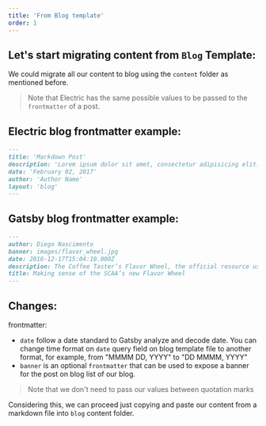 ```yaml
---
title: 'From Blog template'
order: 1
---
```


## Let's start migrating content from `Blog` Template:

We could migrate all our content to blog using the `content` folder as mentioned before.

> Note that Electric has the same possible values to be passed to the `frontmatter` of a post.

## Electric blog frontmatter example:

```markdown
---
title: 'Markdown Post'
description: 'Lorem ipsum dolor sit amet, consectetur adipisicing elit.'
date: 'February 02, 2017'
author: 'Author Name'
layout: 'blog'
---
```

## Gatsby blog frontmatter example:

```markdown
---
author: Diego Nascimento
banner: images/flavor_wheel.jpg
date: 2016-12-17T15:04:10.000Z
description: The Coffee Taster’s Flavor Wheel, the official resource used by coffee tasters, has been revised for the first time this year.
title: Making sense of the SCAA’s new Flavor Wheel
---
```

## Changes:

frontmatter:

-   `date` follow a date standard to Gatsby analyze and decode date. You can change time format on `date` query field on blog template file to another format, for example, from "MMMM DD, YYYY" to "DD MMMM, YYYY"
-   `banner` is an optional `frontmatter` that can be used to expose a banner for the post on blog list of our blog.

> Note that we don't need to pass our values between quotation marks

Considering this, we can proceed just copying and paste our content from a markdown file into `blog` content folder.
